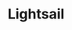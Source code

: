 ---
title: Lightsail
menu:
  product_pharmer_0.1.0-alpha.1:
    identifier: lightsail
    name: Lightsail
    parent: cloud
    weight: 50
menu_name: product_pharmer_0.1.0-alpha.1 
---